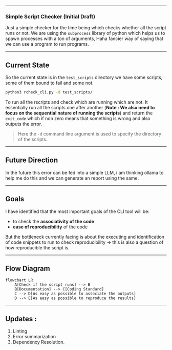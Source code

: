 ***

### Simple Script Checker (Initial Draft)

Just a simple checker for the time being which checks whether all the script runs or not. We are using the `subprocess` library of python which helps us to spawn processes with a ton of arguments, Haha fancier way of saying that we can use a program to run programs. 

***

## Current State
So the current state is in the `test_scripts` directory we have some scripts, some of them bound to fail and some not. 

```bash
python3 rcheck_cli.py -d test_scripts/
```

To run all the rscripts and check which are running which are not. It essentially run all the scripts one after another (**Note : We also need to focus on the sequential nature of running the scripts**) and return the `exit_code` which if non zero means that something is wrong and also outputs the error. 

> Here the `-d` command line argument is used to specify the directory of the scripts. 

***

## Future Direction
In the future this error can be fed into a simple LLM, i am thinking ollama to help me do this and we can generate an report using the same. 

***

## Goals
I have identified that the most important goals of the CLI tool will be:  

- to check the **associativity of the code**  
- **ease of reproducibility** of the code  

But the bottleneck currently facing is about the executing and identification of code snippets to run to check reproducibility $\to$ this is also a question of how reproducible the script is. 

***

## Flow Diagram

```mermaid
flowchart LR
	A[Check if the script runs] --> B
	B[Documentation] --> C[Coding Standard]
	C --> D[As easy as possible to associate the outputs]
	D --> E[As easy as possible to reproduce the results]
```

----

## Updates : 
1. Linting 
2. Error summarization
3. Dependency Resolution.